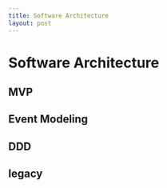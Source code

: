 ```yaml
---
title: Software Architecture
layout: post
---
```

    
# Software Architecture

## MVP 

## Event Modeling 

## DDD 

## legacy 
